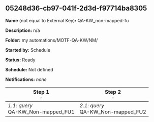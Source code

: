 ## 05248d36-cb97-041f-2d3d-f97714ba8305

**Name** (not equal to External Key)**:** QA-KW_non-mapped-fu

**Description:** n/a

**Folder:** my automations/MOTF-QA-KW/NM/

**Started by:** Schedule

**Status:** Ready

**Schedule:** Not defined

**Notifications:** _none_


| Step 1<br>_<small>-</small>_ | Step 2<br>_<small>-</small>_ |
| --- | --- |
| _1.1: query_<br>QA-KW_Non-mapped_FU1 | _2.1: query_<br>QA-KW_Non-mapped_FU2 |
